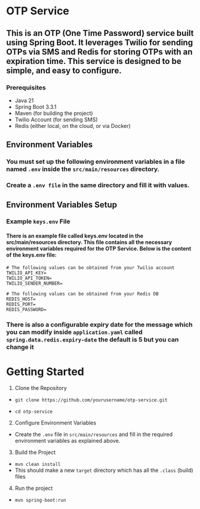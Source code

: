 # OTP Service
## This is an OTP (One Time Password) service built using Spring Boot. It leverages Twilio for sending OTPs via SMS and Redis for storing OTPs with an expiration time. This service is designed to be simple, and easy to configure.

### Prerequisites
- Java 21
- Spring Boot 3.3.1
- Maven (for building the project)
- Twilio Account (for sending SMS)
- Redis (either local, on the cloud, or via Docker)

## Environment Variables
### You must set up the following environment variables in a file named ``.env`` inside the ```src/main/resources``` directory.
### Create a ```.env file``` in the same directory and fill it with values.

## Environment Variables Setup
### Example ```keys.env``` File
#### There is an example file called keys.env located in the src/main/resources directory. This file contains all the necessary environment variables required for the OTP Service. Below is the content of the keys.env file:

```
# The following values can be obtained from your Twilio account
TWILIO_API_KEY=
TWILIO_API_TOKEN=
TWILIO_SENDER_NUMBER=

# The following values can be obtained from your Redis DB
REDIS_HOST=
REDIS_PORT=
REDIS_PASSWORD=
```
### There is also a configurable expiry date for the message which you can modify inside ```application.yaml``` called ```spring.data.redis.expiry-date``` the default is 5 but you can change it
# Getting Started
1. Clone the Repository
- ```git clone https://github.com/yourusername/otp-service.git```

- ```cd otp-service```
2. Configure Environment Variables
- Create the ```.env``` file in ```src/main/resources``` and fill in the required environment variables as explained above.

3. Build the Project
- ```mvn clean install```
- This should make a new ```target``` directory which has all the ```.class``` (build) files

4. Run the project
- ```mvn spring-boot:run```